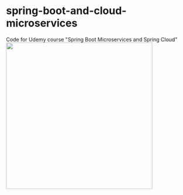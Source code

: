 # spring-boot-and-cloud-microservices
Code for Udemy course "Spring Boot Microservices and Spring Cloud"
<img src="https://gyazo.com/4c486cbdeb72571aa01ca517398a0249" width="400" />